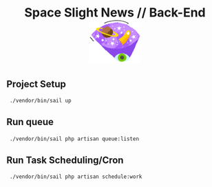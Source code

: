 <h1 align="center">
    Space Slight News // Back-End
    <img src="../backend/public/mirage-virtual-reality.png" alt="Espaço" title="Espaço" height="100">
</h1>

## Project Setup
```sh
 ./vendor/bin/sail up
```

## Run queue

```sh
 ./vendor/bin/sail php artisan queue:listen
```

## Run Task Scheduling/Cron 

```sh
 ./vendor/bin/sail php artisan schedule:work
```